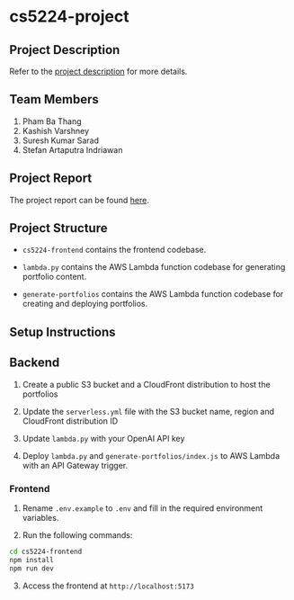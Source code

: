# cs5224-project

## Project Description

Refer to the [project description](https://www.comp.nus.edu.sg/~teoym/cs5224-24/slides/Project-Assignment.pdf) for more details.

## Team Members

1. Pham Ba Thang
2. Kashish Varshney
3. Suresh Kumar Sarad
4. Stefan Artaputra Indriawan

## Project Report

The project report can be found [here](https://docs.google.com/document/d/1cNvm-q52hhZsrRgmd7Oyy5LhZGWR5_TCMU897zQPRHg/edit?usp=sharing).

## Project Structure

- `cs5224-frontend` contains the frontend codebase.

- `lambda.py` contains the AWS Lambda function codebase for generating portfolio content.

- `generate-portfolios` contains the AWS Lambda function codebase for creating and deploying portfolios.

## Setup Instructions

## Backend

1. Create a public S3 bucket and a CloudFront distribution to host the portfolios

2. Update the `serverless.yml` file with the S3 bucket name, region and CloudFront distribution ID

3. Update `lambda.py` with your OpenAI API key

4. Deploy `lambda.py` and `generate-portfolios/index.js` to AWS Lambda with an API Gateway trigger.

### Frontend

1. Rename `.env.example` to `.env` and fill in the required environment variables.

2. Run the following commands:

```sh
cd cs5224-frontend
npm install
npm run dev
```

3. Access the frontend at `http://localhost:5173`
